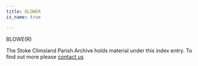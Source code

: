 ```yaml
---
title: BLOWER
is_name: true

---
```


BLOWE(R)


The Stoke Climsland Parish Archive holds material under this index entry. To find out more please [contact us](/contact/)
